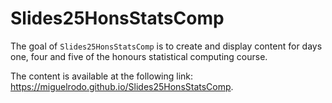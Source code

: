 <!-- README.md is generated from README.Rmd. Please edit that file -->

# Slides25HonsStatsComp

<!-- badges: start -->
<!-- badges: end -->

The goal of `Slides25HonsStatsComp` is to create and display content for
days one, four and five of the honours statistical computing course.

The content is available at the following link:
<https://miguelrodo.github.io/Slides25HonsStatsComp>.
